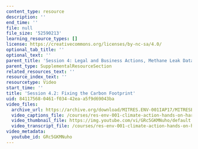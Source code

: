 ```yaml
---
content_type: resource
description: ''
end_time: ''
file: null
file_size: '52590213'
learning_resource_types: []
license: https://creativecommons.org/licenses/by-nc-sa/4.0/
optional_tab_title: ''
optional_text: ''
parent_title: 'Session 4: Legal and Business Actions, Methane Leak Data Debrief'
parent_type: SupplementalResourceSection
related_resources_text: ''
resource_index_text: ''
resourcetype: Video
start_time: ''
title: 'Session 4.2: Fixing the Carbon Footprint'
uid: 84117568-0461-f034-42ea-a5f9d69043ba
video_files:
  archive_url: https://archive.org/download/MITRES.ENV-001IAP17/MITRESENV_001IAP17_4-2_Greenometry_300k.mp4
  video_captions_file: /courses/res-env-001-climate-action-hands-on-harnessing-science-with-communities-to-cut-carbon-january-iap-2017/2ad7a9756c2a51a38bd404754db9d5e1_GRc5GKMNuho.vtt
  video_thumbnail_file: https://img.youtube.com/vi/GRc5GKMNuho/default.jpg
  video_transcript_file: /courses/res-env-001-climate-action-hands-on-harnessing-science-with-communities-to-cut-carbon-january-iap-2017/97b3f2a38d4d1975c52db79903294d73_GRc5GKMNuho.pdf
video_metadata:
  youtube_id: GRc5GKMNuho
---
```

